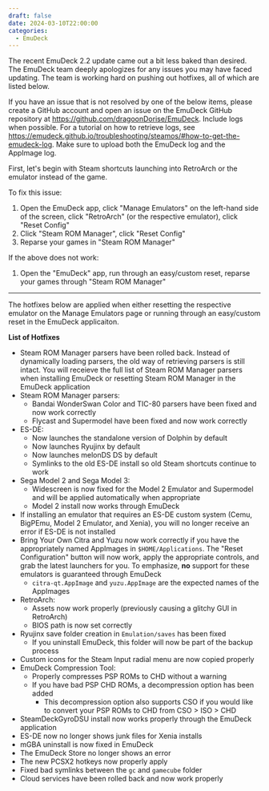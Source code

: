 ```yaml
---
draft: false 
date: 2024-03-10T22:00:00
categories:
  - EmuDeck
---
```


The recent EmuDeck 2.2 update came out a bit less baked than desired. The EmuDeck team deeply apologizes for any issues you may have faced updating. The team is working hard on pushing out hotfixes, all of which are listed below.

If you have an issue that is not resolved by one of the below items, please create a GitHub account and open an issue on the EmuDeck GitHub repository at https://github.com/dragoonDorise/EmuDeck. Include logs when possible. For a tutorial on how to retrieve logs, see https://emudeck.github.io/troubleshooting/steamos/#how-to-get-the-emudeck-log. Make sure to upload both the EmuDeck log and the AppImage log. 

First, let's begin with Steam shortcuts launching into RetroArch or the emulator instead of the game. 

To fix this issue:

1. Open the EmuDeck app, click "Manage Emulators" on the left-hand side of the screen, click "RetroArch" (or the respective emulator), click "Reset Config"
2. Click "Steam ROM Manager", click "Reset Config"
2. Reparse your games in "Steam ROM Manager"

If the above does not work:

1. Open the "EmuDeck" app, run through an easy/custom reset, reparse your games through "Steam ROM Manager"

***

The hotfixes below are applied when either resetting the respective emulator on the Manage Emulators page or running through an easy/custom reset in the EmuDeck applicaiton.

**List of Hotfixes**

* Steam ROM Manager parsers have been rolled back. Instead of dynamically loading parsers, the old way of retrieving parsers is still intact. You will receieve the full list of Steam ROM Manager parsers when installing EmuDeck or resetting Steam ROM Manager in the EmuDeck application
* Steam ROM Manager parsers:
    * Bandai WonderSwan Color and TIC-80 parsers have been fixed and now work correctly
    * Flycast and Supermodel have been fixed and now work correctly 
* ES-DE:
    * Now launches the standalone version of Dolphin by default
    * Now launches Ryujinx by default
    * Now launches melonDS DS by default
    * Symlinks to the old ES-DE install so old Steam shortcuts continue to work  
* Sega Model 2 and Sega Model 3:
    * Widescreen is now fixed for the Model 2 Emulator and Supermodel and will be applied automatically when appropriate
    * Model 2 install now works through EmuDeck 
* If installing an emulator that requires an ES-DE custom system (Cemu, BigPEmu, Model 2 Emulator, and Xenia), you will no longer receive an error if ES-DE is not installed
* Bring Your Own Citra and Yuzu now work correctly if you have the appropriately named AppImages in `$HOME/Applications`. The "Reset Configuration" button will now work, apply the appropriate controls, and grab the latest launchers for you. To emphasize, **no** support for these emulators is guaranteed through EmuDeck
    * `citra-qt.AppImage` and `yuzu.AppImage` are the expected names of the AppImages
* RetroArch:
    * Assets now work properly (previously causing a glitchy GUI in RetroArch)
    * BIOS path is now set correctly 
* Ryujinx save folder creation in `Emulation/saves` has been fixed 
    * If you uninstall EmuDeck, this folder will now be part of the backup process
* Custom icons for the Steam Input radial menu are now copied properly
* EmuDeck Compression Tool:
    * Properly compresses PSP ROMs to CHD without a warning
    * If you have bad PSP CHD ROMs, a decompression option has been added
        * This decompression option also supports CSO if you would like to convert your PSP ROMs to CHD from CSO > ISO > CHD
* SteamDeckGyroDSU install now works properly through the EmuDeck application
* ES-DE now no longer shows junk files for Xenia installs
* mGBA uninstall is now fixed in EmuDeck
* The EmuDeck Store no longer shows an error 
* The new PCSX2 hotkeys now properly apply
* Fixed bad symlinks between the `gc` and `gamecube` folder
* Cloud services have been rolled back and now work properly